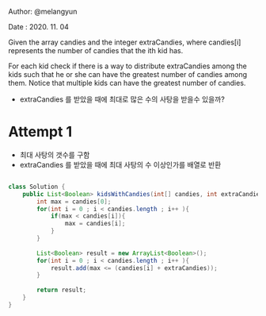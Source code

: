 Author: @melangyun

Date : 2020. 11. 04

Given the array candies and the integer extraCandies, where candies[i] represents the number of candies that the ith kid has.

For each kid check if there is a way to distribute extraCandies among the kids such that he or she can have the greatest number of candies among them. Notice that multiple kids can have the greatest number of candies.

- extraCandies 를 받았을 때에 최대로 많은 수의 사탕을 받을수 있을까?

# Attempt 1
- 최대 사탕의 갯수를 구함
- extraCandies 를 받았을 때에 최대 사탕의 수 이상인가를 배열로 반환

```java

class Solution {
    public List<Boolean> kidsWithCandies(int[] candies, int extraCandies) {
        int max = candies[0];
        for(int i = 0 ; i < candies.length ; i++ ){
            if(max < candies[i]){
                max = candies[i];
            }
        }
        
        List<Boolean> result = new ArrayList<Boolean>();
        for(int i = 0 ; i < candies.length ; i++ ){
            result.add(max <= (candies[i] + extraCandies));
        }
        
        return result;
    }
}

```